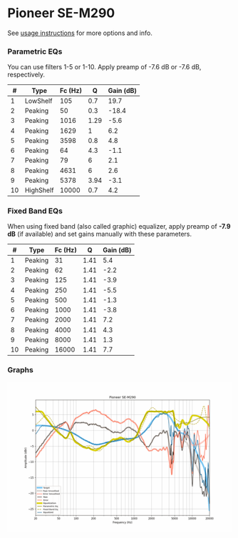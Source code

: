 # Pioneer SE-M290
See [usage instructions](https://github.com/jaakkopasanen/AutoEq#usage) for more options and info.

### Parametric EQs
You can use filters 1-5 or 1-10. Apply preamp of -7.6 dB or -7.6 dB, respectively.

|   # | Type      |   Fc (Hz) |    Q |   Gain (dB) |
|-----|-----------|-----------|------|-------------|
|   1 | LowShelf  |       105 | 0.7  |        19.7 |
|   2 | Peaking   |        50 | 0.3  |       -18.4 |
|   3 | Peaking   |      1016 | 1.29 |        -5.6 |
|   4 | Peaking   |      1629 | 1    |         6.2 |
|   5 | Peaking   |      3598 | 0.8  |         4.8 |
|   6 | Peaking   |        64 | 4.3  |        -1.1 |
|   7 | Peaking   |        79 | 6    |         2.1 |
|   8 | Peaking   |      4631 | 6    |         2.6 |
|   9 | Peaking   |      5378 | 3.94 |        -3.1 |
|  10 | HighShelf |     10000 | 0.7  |         4.2 |

### Fixed Band EQs
When using fixed band (also called graphic) equalizer, apply preamp of **-7.9 dB** (if available) and set gains manually with these parameters.

|   # | Type    |   Fc (Hz) |    Q |   Gain (dB) |
|-----|---------|-----------|------|-------------|
|   1 | Peaking |        31 | 1.41 |         5.4 |
|   2 | Peaking |        62 | 1.41 |        -2.2 |
|   3 | Peaking |       125 | 1.41 |        -3.9 |
|   4 | Peaking |       250 | 1.41 |        -5.5 |
|   5 | Peaking |       500 | 1.41 |        -1.3 |
|   6 | Peaking |      1000 | 1.41 |        -3.8 |
|   7 | Peaking |      2000 | 1.41 |         7.2 |
|   8 | Peaking |      4000 | 1.41 |         4.3 |
|   9 | Peaking |      8000 | 1.41 |         1.3 |
|  10 | Peaking |     16000 | 1.41 |         7.7 |

### Graphs
![](./Pioneer%20SE-M290.png)
